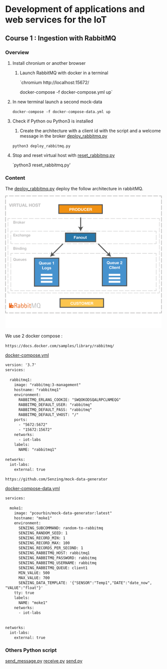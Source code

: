 # Development of applications and web services for the IoT 
## Course 1 : Ingestion with RabbitMQ

### Overview
1. Install chronium or another browser
    1. Launch RabbitMQ with docker in a terminal

        `chromium http://localhost:15672/

        docker-compose -f docker-compose.yml up` 

1. In new terminal launch a second mock-data

    `docker-compose -f docker-compose-data.yml up`

1. Check if Python ou Python3 is installed
    1. Create the architecture with a client id with the script and a welcome message in the broker [deploy_rabbitmq.py](deploy_rabbitmq.py)

    `python3 deploy_rabbitmq.py`



1. Stop and reset virtual host with [reset_rabbitmq.py](reset_rabbitmq.py)

    `python3 reset_rabbitmq.py'

### Content
The [deploy_rabbitmq.py](deploy_rabbitmq.py) deploy the follow architecture in rabbitMQ.

![](archi_example.png)

We use 2 docker compose :

`https://docs.docker.com/samples/library/rabbitmq/`

[docker-compose.yml](docker-compose.yml)
```
version: '3.7'
services:

  rabbitmq1:
    image: "rabbitmq:3-management"
    hostname: "rabbitmq1"
    environment:
      RABBITMQ_ERLANG_COOKIE: "SWQOKODSQALRPCLNMEQG"
      RABBITMQ_DEFAULT_USER: "rabbitmq"
      RABBITMQ_DEFAULT_PASS: "rabbitmq"
      RABBITMQ_DEFAULT_VHOST: "/"
    ports:
      - "5672:5672"
      - "15672:15672"    
    networks:
      - iot-labs
    labels:
      NAME: "rabbitmq1"

networks:
  iot-labs:
    external: true
```

`https://github.com/Senzing/mock-data-generator`

[docker-compose-data.yml](docker-compose-data.yml)
``` version: '3.7'
services:

  moke1:
    image: "pcourbin/mock-data-generator:latest"
    hostname: "moke1"
    environment:
      SENZING_SUBCOMMAND: random-to-rabbitmq
      SENZING_RANDOM_SEED: 1
      SENZING_RECORD_MIN: 1
      SENZING_RECORD_MAX: 100
      SENZING_RECORDS_PER_SECOND: 1
      SENZING_RABBITMQ_HOST: rabbitmq1
      SENZING_RABBITMQ_PASSWORD: rabbitmq
      SENZING_RABBITMQ_USERNAME: rabbitmq
      SENZING_RABBITMQ_QUEUE: client1
      MIN_VALUE: 500
      MAX_VALUE: 700
      SENZING_DATA_TEMPLATE: '{"SENSOR":"Temp1","DATE":"date_now", "VALUE":"float"}'
    tty: true
    labels:
      NAME: "moke1"
    networks:
      - iot-labs


networks:
  iot-labs:
    external: true
```



### Others Python script

[send_message.py](send_message.py)
[receive.py](receive.py)
[send.py](send.py)


